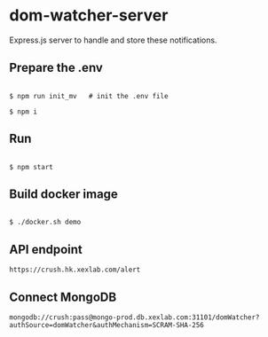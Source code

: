 # dom-watcher-server

Express.js server to handle and store these notifications. 

## Prepare the .env

```shell

$ npm run init_mv   # init the .env file

$ npm i    

```

## Run

```shell

$ npm start

```

## Build docker image

```shell

$ ./docker.sh demo

```


## API endpoint
```shell
https://crush.hk.xexlab.com/alert
```

## Connect MongoDB

```shell
mongodb://crush:pass@mongo-prod.db.xexlab.com:31101/domWatcher?authSource=domWatcher&authMechanism=SCRAM-SHA-256
```

